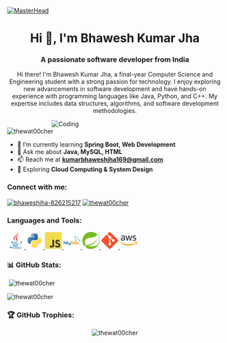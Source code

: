 [![MasterHead](https://media1.tenor.com/m/CzdMW7wnLn8AAAAC/coding.gif)](https://github.com/TheWat00cher.com)

<h1 align="center">Hi 👋, I'm Bhawesh Kumar Jha</h1>
<h3 align="center">A passionate software developer from India</h3>

<p align="center">Hi there! I'm Bhawesh Kumar Jha, a final-year Computer Science and Engineering student with a strong passion for technology. I enjoy exploring new advancements in software development and have hands-on experience with programming languages like Java, Python, and C++. My expertise includes data structures, algorithms, and software development methodologies.</p>

<img align="right" alt="Coding" width="400" src="https://img.freepik.com/premium-vector/illustration-web-development-programmer-coding-website_746655-2880.jpg">

<p align="left"> <img src="https://komarev.com/ghpvc/?username=thewat00cher&label=Profile%20views&color=0e75b6&style=flat" alt="thewat00cher" /> </p>

- 🌱 I’m currently learning **Spring Boot, Web Development**
- 💬 Ask me about **Java, MySQL, HTML**
- 📫 Reach me at **kumarbhaweshjha169@gmail.com**
- 🚀 Exploring **Cloud Computing & System Design**

<h3 align="left">Connect with me:</h3>
<p align="left">
<a href="https://linkedin.com/in/bhaweshjha-826215217" target="blank"><img align="center" src="https://raw.githubusercontent.com/rahuldkjain/github-profile-readme-generator/master/src/images/icons/Social/linked-in-alt.svg" alt="bhaweshjha-826215217" height="30" width="40" /></a>
<a href="https://instagram.com/thewat00cher" target="blank"><img align="center" src="https://raw.githubusercontent.com/rahuldkjain/github-profile-readme-generator/master/src/images/icons/Social/instagram.svg" alt="thewat00cher" height="30" width="40" /></a>
</p>

<h3 align="left">Languages and Tools:</h3>
<p align="left">
  <a href="https://www.java.com" target="_blank"> <img src="https://raw.githubusercontent.com/devicons/devicon/master/icons/java/java-original.svg" alt="Java" width="40" height="40"/> </a>
  <a href="https://www.python.org/" target="_blank"> <img src="https://raw.githubusercontent.com/devicons/devicon/master/icons/python/python-original.svg" alt="Python" width="40" height="40"/> </a>
  <a href="https://developer.mozilla.org/en-US/docs/Web/JavaScript" target="_blank"> <img src="https://raw.githubusercontent.com/devicons/devicon/master/icons/javascript/javascript-original.svg" alt="JavaScript" width="40" height="40"/> </a>
  <a href="https://www.mysql.com/" target="_blank"> <img src="https://raw.githubusercontent.com/devicons/devicon/master/icons/mysql/mysql-original-wordmark.svg" alt="MySQL" width="40" height="40"/> </a>
  <a href="https://spring.io/projects/spring-boot" target="_blank"> <img src="https://raw.githubusercontent.com/devicons/devicon/master/icons/spring/spring-original.svg" alt="Spring Boot" width="40" height="40"/> </a>
  <a href="https://git-scm.com/" target="_blank"> <img src="https://raw.githubusercontent.com/devicons/devicon/master/icons/git/git-original.svg" alt="Git" width="40" height="40"/> </a>
  <a href="https://aws.amazon.com" target="_blank"> <img src="https://raw.githubusercontent.com/devicons/devicon/master/icons/amazonwebservices/amazonwebservices-original-wordmark.svg" alt="AWS" width="40" height="40"/> </a>
</p>

<h3 align="left">📊 GitHub Stats:</h3>
<p>&nbsp;<img align="center" src="https://github-readme-stats.vercel.app/api?username=thewat00cher&show_icons=true&locale=en" alt="thewat00cher" /></p>
<p><img align="center" src="https://github-readme-streak-stats.herokuapp.com/?user=thewat00cher&" alt="thewat00cher" /></p>

<h3 align="left">🏆 GitHub Trophies:</h3>
<p align="center"> <img src="https://github-profile-trophy.vercel.app/?username=thewat00cher&margin-w=15" alt="thewat00cher" /> </p>
